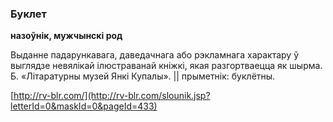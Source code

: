 ### Буклет
**назоўнік, мужчынскі род**

Выданне падарункавага, даведачнага або рэкламнага характару ў выглядзе невялікай ілюстраванай кніжкі, якая разгортваецца як шырма. Б. «Літаратурны музей Янкі Купалы». || прыметнік: буклётны.

<a rel="author">[http://rv-blr.com/](http://rv-blr.com/slounik.jsp?letterId=0&maskId=0&pageId=433)</a>
